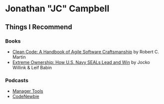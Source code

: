 # Jonathan "JC" Campbell

## Things I Recommend

### Books
* [Clean Code: A Handbook of Agile Software Craftsmanship](https://www.amazon.com/Clean-Code-Handbook-Software-Craftsmanship/dp/0132350882) by Robert C. Martin
* [Extreme Ownership: How U.S. Navy SEALs Lead and Win](https://www.amazon.com/Extreme-Ownership-U-S-Navy-SEALs/dp/1760558206) by Jocko Willink & Leif Babin

### Podcasts
* [Manager Tools](https://www.manager-tools.com/)
* [CodeNewbie](https://www.codenewbie.org/)